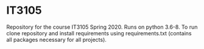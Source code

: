 # IT3105

Repository for the course IT3105 Spring 2020. Runs on python 3.6-8. To run clone 
repository and install requirements using requirements.txt (contains all packages necessary for all projects).
